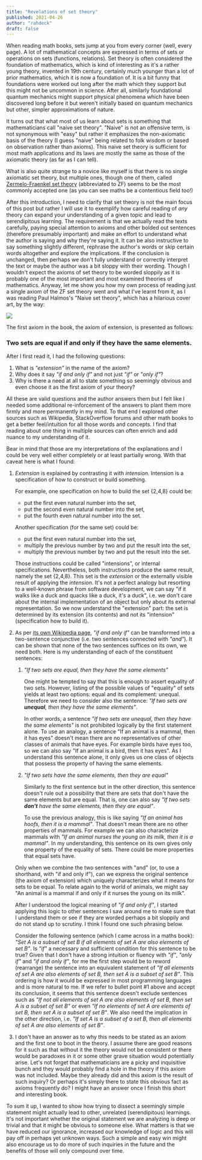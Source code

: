 ```yaml
---
title: "Revelations of set theory"
published: 2021-04-26
author: "rahdeck"
draft: false
---
```


When reading math books, sets jump at you from every corner (well, every page). A lot of mathematical concepts are expressed in terms of sets or operations on sets (functions, relations). Set theory is often considered the foundation of mathematics, which is kind of interesting as it's a rather young theory, invented in 19th century, certainly much younger than a lot of prior mathematics, which it is now a foundation of. It is a bit funny that foundations were worked out long after the math which they support but this might not be uncommon in science. After all, similarly foundational quantum mechanics might support physical phenomena which have been discovered long before it but weren't initially based on quantum mechanics but other, simpler approximations of nature.

It turns out that what most of us learn about sets is something that mathematicians call "naive set theory". "Naive" is not an offensive term, is not synonymous with "easy" but rather it emphasizes the non-axiomatic basis of the theory (I guess "naive" being related to folk wisdom or based on observation rather than axioms). This naive set theory is sufficient for most math applications and its laws are mostly the same as those of the axiomatic theory (as far as I can tell).

What is also quite strange to a novice like myself is that there is no single axiomatic set theory, but multiple ones, though one of them, called [Zermelo-Fraenkel set theory](https://en.wikipedia.org/wiki/Zermelo%E2%80%93Fraenkel_set_theory) (abbreviated to ZF) seems to be the most commonly accepted one (as you can see maths be a contentious field too!)

After this introduction, I need to clarify that set theory is not the main focus of this post but rather I will use it to exemplify how careful reading of *any* theory can expand your understanding of a given topic and lead to serendipitous learning. The requirement is that we actually read the texts carefully, paying special attention to axioms and other bolded out sentences (therefore presumably important) and make an effort to understand what the author is saying and why they're saying it. It can be also instructive to say something slightly different, rephrase the author's words or skip certain words altogether and explore the implications. If the conclusion is unchanged, then perhaps we don't fully understand or correctly interpret the text or maybe the author was a bit sloppy with their wording. Though I wouldn't expect the axioms of set theory to be worded sloppily as it is probably one of the most important and most examined theories of mathematics. Anyway, let me show you how my own process of reading just a single axiom of the ZF set theory went and what I've learnt from it, as I was reading Paul Halmos's "Naive set theory", which has a hilarious cover art, by the way:

[![](/images/naive_set_theory.jpg)](/images/naive_set_theory.jpg)

The first axiom in the book, the axiom of extension, is presented as follows:

### Two sets are equal if and only if they have the same elements.

After I first read it, I had the following questions:

1. What is *"extension"* in the name of the axiom?
1. Why does it say *"if and only if"* and not just *"if"* or *"only if"*?
1. Why is there a need at all to state something so seemingly obvious and even choose it as the first axiom of your theory?

All these are valid questions and the author answers them but I felt like I needed some additional re-inforcement of the answers to plant them more firmly and more permanently in my mind. To that end I explored other sources such as Wikipedia, StackOverflow forums and other math books to get a better feel/intuition for all those words and concepts. I find that reading about one thing in multiple sources can often enrich and add nuance to my understanding of it.

Bear in mind that those are my interpretations of the explanations and I could be very well either completely or at least partially wrong. With that caveat here is what I found: 

1. *Extension* is explained by contrasting it with *intension*. Intension is a specification of how to construct or build something.

   For example, one specification on how to build the set {2,4,8} could be:

   - put the first even natural number into the set,
   - put the second even natural number into the set,
   - put the fourth even natural number into the set.

   Another specification (for the same set) could be:

   - put the first even natural number into the set,
   - multiply the previous number by two and put the result into the set,
   - multiply the previous number by two and put the result into the set.

   Those instructions could be called "intensions", or internal specifications. Nevertheless, both instructions produce the same result, namely the set {2,4,8}. This set is the *extension* or the externally visible result of applying the *intension*. It's not a perfect analogy but resorting to a well-known phrase from software development, we can say "if it walks like a duck and quacks like a duck, it's a duck", i.e. we don't care about the internal implementation of an object but only about its external representation. So we now understand the "extension" part: the set is determined by its extension (its contents) and not its "intension" (specification how to build it).

1. As per [its own Wikipedia page](https://en.wikipedia.org/wiki/If_and_only_if), *"if and only if"* can be transformed into a two-sentence conjunctive (i.e. two sentences connected with *"and"*). It can be shown that none of the two sentences suffices on its own, we need both. Here is my understanding of each of the constituent sentences:

   1. *"If two sets are equal, then they have the same elements"*

      One might be tempted to say that this is enough to assert equality of two sets. However, listing of the possible values of "equality" of sets yields at least two options: equal and its complement: unequal. Therefore we need to consider also the sentence: *"If two sets are **unequal**, then they have the same elements"*.

      In other words, a sentence *"If two sets are unequal, then they have the same elements"* is not prohibited logically by the first statement alone. To use an analogy, a sentence "If an animal is a mammal, then it has eyes" doesn't mean there are no representatives of other classes of animals that have eyes. For example birds have eyes too, so we can also say "If an animal is a bird, then it has eyes". As I understand this sentence alone, it only gives us one class of objects that possess the property of having the same elements.


   2. *"If two sets have the same elements, then they are equal"*

      Similarly to the first sentence but in the other direction, this sentence doesn't rule out a possibility that there are sets that don't have the same elements but are equal. That is, one can also say *"If two sets **don't** have the same elements, then they are equal"*.

      To use the previous analogy, this is like saying *"If an animal has hoofs, then it is a mammal"*. That doesn't mean there are no other properties of mammals. For example we can also characterize mammals with *"If an animal nurses the young on its milk, then it is a mammal"*. In my understanding, this sentence on its own gives only one property of the equality of sets. There could be more properties that equal sets have.

   Only when we combine the two sentences with "and" (or, to use a shorthand, with "if and only if"), can we express the original sentence (the axiom of extension) which uniquely characterizes what it means for sets to be equal. To relate again to the world of animals, we might say "An animal is a mammal if and only if it nurses the young on its milk".

   After I understood the logical meaning of *"if and only if"*, I started applying this logic to other sentences I saw around me to make sure that I understand them or see if they are worded perhaps a bit sloppily and do not stand up to scrutiny. I think I found one such phrasing below.

   Consider the following sentence (which I came across in a maths book): *"Set A is a subset of set B if all elements of set A are also elements of set B"*. Is *"if"* a necessary and sufficient condition for this sentence to be true? Given that I don't have a strong intuition or fluency with *"if"*, *"only if"* and *"if and only if"*, for me the first step would be to reword (rearrange) the sentence into an equivalent statement of *"If all elements of set A are also elements of set B, then set A is a subset of set B"*. This ordering is how it would be expressed in most programming languages and is more natural to me. If we refer to bullet point #1 above and accept its conclusion, it seems that this sentence doesn't exclude sentences such as *"If not all elements of set A are also elements of set B, then set A is a subset of set B"* or even *"If no elements of set A are elements of set B, then set A is a subset of set B"*. We also need the implication in the other direction, i.e. *"If set A is a subset of a set B, then all elements of set A are also elements of set B"*.

1. I don't have an answer as to why this needs to be stated as an axiom and the first one to boot in the theory. I assume there are good reasons for it such as that without it the theory would not be consistent or there would be paradoxes in it or some other grave situation would potentially arise. Let's not forget that mathematicians are a picky and inquisitive bunch and they would probably find a hole in the theory if this axiom was not included. Maybe they already did and this axiom is the result of such inquiry? Or perhaps it's simply there to state this obvious fact as axioms frequently do? I might have an answer once I finish this short and interesting book.

To sum it up, I wanted to show how trying to dissect a seemingly simple statement might actually lead to other, unrelated (serendipitous) learnings. It's not important whether the original statement we are analyzing is deep or trivial and that it might be obvious to someone else. What matters is that we have reduced our ignorance, increased our knowledge of logic and this will pay off in perhaps yet unknown ways. Such a simple and easy win might also encourage us to do more of such inquiries in the future and the benefits of those will only compound over time.

